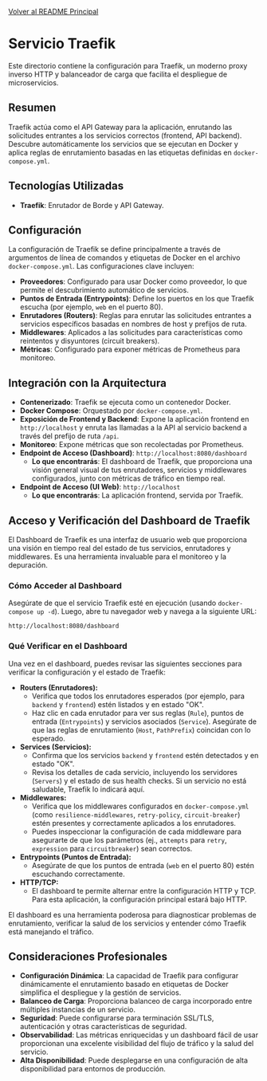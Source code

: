 [Volver al README Principal](../README.md)

# Servicio Traefik

Este directorio contiene la configuración para Traefik, un moderno proxy inverso HTTP y balanceador de carga que facilita el despliegue de microservicios.

## Resumen

Traefik actúa como el API Gateway para la aplicación, enrutando las solicitudes entrantes a los servicios correctos (frontend, API backend). Descubre automáticamente los servicios que se ejecutan en Docker y aplica reglas de enrutamiento basadas en las etiquetas definidas en `docker-compose.yml`.

## Tecnologías Utilizadas

*   **Traefik**: Enrutador de Borde y API Gateway.

## Configuración

La configuración de Traefik se define principalmente a través de argumentos de línea de comandos y etiquetas de Docker en el archivo `docker-compose.yml`. Las configuraciones clave incluyen:

*   **Proveedores**: Configurado para usar Docker como proveedor, lo que permite el descubrimiento automático de servicios.
*   **Puntos de Entrada (Entrypoints)**: Define los puertos en los que Traefik escucha (por ejemplo, `web` en el puerto 80).
*   **Enrutadores (Routers)**: Reglas para enrutar las solicitudes entrantes a servicios específicos basadas en nombres de host y prefijos de ruta.
*   **Middlewares**: Aplicados a las solicitudes para características como reintentos y disyuntores (circuit breakers).
*   **Métricas**: Configurado para exponer métricas de Prometheus para monitoreo.

## Integración con la Arquitectura

*   **Contenerizado**: Traefik se ejecuta como un contenedor Docker.
*   **Docker Compose**: Orquestado por `docker-compose.yml`.
*   **Exposición de Frontend y Backend**: Expone la aplicación frontend en `http://localhost` y enruta las llamadas a la API al servicio backend a través del prefijo de ruta `/api`.
*   **Monitoreo**: Expone métricas que son recolectadas por Prometheus.
*   **Endpoint de Acceso (Dashboard)**: `http://localhost:8080/dashboard`
    *   **Lo que encontrarás**: El dashboard de Traefik, que proporciona una visión general visual de tus enrutadores, servicios y middlewares configurados, junto con métricas de tráfico en tiempo real.
*   **Endpoint de Acceso (UI Web)**: `http://localhost`
    *   **Lo que encontrarás**: La aplicación frontend, servida por Traefik.

## Acceso y Verificación del Dashboard de Traefik

El Dashboard de Traefik es una interfaz de usuario web que proporciona una visión en tiempo real del estado de tus servicios, enrutadores y middlewares. Es una herramienta invaluable para el monitoreo y la depuración.

### Cómo Acceder al Dashboard

Asegúrate de que el servicio Traefik esté en ejecución (usando `docker-compose up -d`). Luego, abre tu navegador web y navega a la siguiente URL:

```
http://localhost:8080/dashboard
```

### Qué Verificar en el Dashboard

Una vez en el dashboard, puedes revisar las siguientes secciones para verificar la configuración y el estado de Traefik:

*   **Routers (Enrutadores):**
    *   Verifica que todos los enrutadores esperados (por ejemplo, para `backend` y `frontend`) estén listados y en estado "OK".
    *   Haz clic en cada enrutador para ver sus reglas (`Rule`), puntos de entrada (`Entrypoints`) y servicios asociados (`Service`). Asegúrate de que las reglas de enrutamiento (`Host`, `PathPrefix`) coincidan con lo esperado.
*   **Services (Servicios):**
    *   Confirma que los servicios `backend` y `frontend` estén detectados y en estado "OK".
    *   Revisa los detalles de cada servicio, incluyendo los servidores (`Servers`) y el estado de sus health checks. Si un servicio no está saludable, Traefik lo indicará aquí.
*   **Middlewares:**
    *   Verifica que los middlewares configurados en `docker-compose.yml` (como `resilience-middlewares`, `retry-policy`, `circuit-breaker`) estén presentes y correctamente aplicados a los enrutadores.
    *   Puedes inspeccionar la configuración de cada middleware para asegurarte de que los parámetros (ej., `attempts` para `retry`, `expression` para `circuitbreaker`) sean correctos.
*   **Entrypoints (Puntos de Entrada):**
    *   Asegúrate de que los puntos de entrada (`web` en el puerto 80) estén escuchando correctamente.
*   **HTTP/TCP:**
    *   El dashboard te permite alternar entre la configuración HTTP y TCP. Para esta aplicación, la configuración principal estará bajo HTTP.

El dashboard es una herramienta poderosa para diagnosticar problemas de enrutamiento, verificar la salud de los servicios y entender cómo Traefik está manejando el tráfico.

## Consideraciones Profesionales

*   **Configuración Dinámica**: La capacidad de Traefik para configurar dinámicamente el enrutamiento basado en etiquetas de Docker simplifica el despliegue y la gestión de servicios.
*   **Balanceo de Carga**: Proporciona balanceo de carga incorporado entre múltiples instancias de un servicio.
*   **Seguridad**: Puede configurarse para terminación SSL/TLS, autenticación y otras características de seguridad.
*   **Observabilidad**: Las métricas enriquecidas y un dashboard fácil de usar proporcionan una excelente visibilidad del flujo de tráfico y la salud del servicio.
*   **Alta Disponibilidad**: Puede desplegarse en una configuración de alta disponibilidad para entornos de producción.
